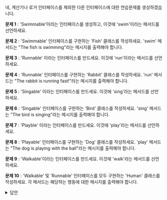 네, 계산기나 로거 인터페이스를 제외한 다른 인터페이스에 대한 연습문제를 생성하겠습니다.

**문제 1** : 'Swimmable'이라는 인터페이스를 생성하고, 이것에 'swim'이라는 메서드를 선언하세요.

**문제 2** : 'Swimmable' 인터페이스를 구현하는 'Fish' 클래스를 작성하세요. 'swim' 메서드는 "The fish is swimming"라는 메시지를 출력해야 합니다.

**문제 3** : 'Runnable' 이라는 인터페이스를 만드세요. 이것에 'run'이라는 메서드를 선언하세요.

**문제 4** : 'Runnable' 인터페이스를 구현하는 'Rabbit' 클래스를 작성하세요. 'run' 메서드는 "The rabbit is running fast!"라는 메시지를 출력해야 합니다.

**문제 5** : 'Singable' 이라는 인터페이스를 만드세요. 이것에 'sing'라는 메서드를 선언하세요.

**문제 6** : 'Singable' 인터페이스를 구현하는 'Bird' 클래스를 작성하세요. 'sing' 메서드는 "The bird is singing"라는 메시지를 출력해야 합니다.

**문제 7** : 'Playble' 이라는 인터페이스를 만드세요. 이것에 'play'라는 메서드를 선언하세요.

**문제 8** : 'Playable' 인터페이스를 구현하는 'Dog' 클래스를 작성하세요. 'play' 메서드는 "The dog is playing with the ball"라는 메시지를 출력해야 합니다.

**문제 9** : 'Walkable'이라는 인터페이스를 만드세요. 이것에 'walk'라는 메서드를 선언하세요.

**문제 10** : 'Walkable' 및 'Runnable' 인터페이스를 모두 구현하는 'Human' 클래스를 작성하세요. 각 메서드는 해당하는 행동에 대한 메시지를 출력해야 합니다.


<details>
<summary>
답안
</summary>

**문제 1**
```java
public interface Swimmable {
    void swim();
}
```

**문제 2**
```java
public class Fish implements Swimmable {
    @Override
    public void swim() {
        System.out.println("The fish is swimming");
    }
}
```

**문제 3**
```java
public interface Runnable {
    void run();
}
```

**문제 4**
```java
public class Rabbit implements Runnable {
    @Override
    public void run() {
        System.out.println("The rabbit is running fast!");
    }
}
```

**문제 5**
```java
public interface Singable {
    void sing();
}
```

**문제 6**
```java
public class Bird implements Singable {
    @Override
    public void sing() {
        System.out.println("The bird is singing");
    }
}
```

**문제 7**
```java
public interface Playable {
    void play();
}
```

**문제 8**

```java
public class Dog implements Playable {
    @Override
    public void play() {
        System.out.println("The dog is playing with the ball");
    }
}
```

**문제 9**
```java
public interface Walkable {
    void walk();
}
```

**문제 10**
```java
public class Human implements Walkable, Runnable {
    @Override
    public void walk() {
        System.out.println("The human is walking");
    }

    @Override
    public void run() {
        System.out.println("The human is running");
    }
}
```

</details>